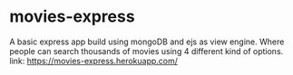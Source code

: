 # movies-express
A basic express app build using mongoDB and ejs as view engine. Where people can search thousands of movies using 4 different kind of options. 
link: https://movies-express.herokuapp.com/
